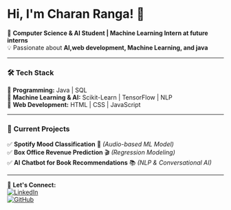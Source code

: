 # Hi, I'm Charan Ranga! 👋  

🎯 **Computer Science & AI Student | Machine Learning Intern at future interns**  
💡 Passionate about **AI,web development, Machine Learning, and java**  

---

### 🛠 **Tech Stack**  
🔹 **Programming:** Java | SQL  
🔹 **Machine Learning & AI:** Scikit-Learn | TensorFlow | NLP   
🔹 **Web Development:** HTML | CSS | JavaScript  

---

### 🚀 **Current Projects**  
✅ **Spotify Mood Classification** 🎵 *(Audio-based ML Model)*  
✅ **Box Office Revenue Prediction** 🎬 *(Regression Modeling)*  
✅ **AI Chatbot for Book Recommendations** 📚 *(NLP & Conversational AI)*  

---

📌 **Let's Connect:**  
[![LinkedIn](https://img.shields.io/badge/LinkedIn-CharanRanga-blue?style=flat&logo=linkedin)](https://www.linkedin.com/in/gorantlacharanranga/)  
[![GitHub](https://img.shields.io/badge/GitHub-CharanRanga-black?style=flat&logo=github)](https://github.com/Charanranga)
